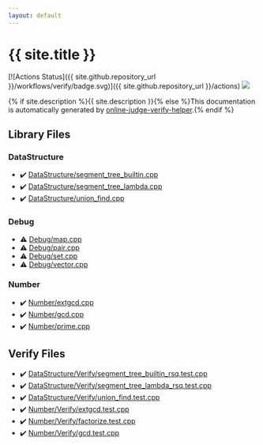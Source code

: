 ```yaml
---
layout: default
---
```


<!-- mathjax config similar to math.stackexchange -->
<script type="text/javascript" async
  src="https://cdnjs.cloudflare.com/ajax/libs/mathjax/2.7.5/MathJax.js?config=TeX-MML-AM_CHTML">
</script>
<script type="text/x-mathjax-config">
  MathJax.Hub.Config({
    TeX: { equationNumbers: { autoNumber: "AMS" }},
    tex2jax: {
      inlineMath: [ ['$','$'] ],
      processEscapes: true
    },
    "HTML-CSS": { matchFontHeight: false },
    displayAlign: "left",
    displayIndent: "2em"
  });
</script>

<script type="text/javascript" src="https://cdnjs.cloudflare.com/ajax/libs/jquery/3.4.1/jquery.min.js"></script>
<script src="https://cdn.jsdelivr.net/npm/jquery-balloon-js@1.1.2/jquery.balloon.min.js" integrity="sha256-ZEYs9VrgAeNuPvs15E39OsyOJaIkXEEt10fzxJ20+2I=" crossorigin="anonymous"></script>
<script type="text/javascript" src="assets/js/copy-button.js"></script>
<link rel="stylesheet" href="assets/css/copy-button.css" />


# {{ site.title }}

[![Actions Status]({{ site.github.repository_url }}/workflows/verify/badge.svg)]({{ site.github.repository_url }}/actions)
<a href="{{ site.github.repository_url }}"><img src="https://img.shields.io/github/last-commit/{{ site.github.owner_name }}/{{ site.github.repository_name }}" /></a>

{% if site.description %}{{ site.description }}{% else %}This documentation is automatically generated by <a href="https://github.com/kmyk/online-judge-verify-helper">online-judge-verify-helper</a>.{% endif %}

## Library Files

<div id="5e248f107086635fddcead5bf28943fc"></div>

### DataStructure

* :heavy_check_mark: <a href="library/DataStructure/segment_tree_builtin.cpp.html">DataStructure/segment_tree_builtin.cpp</a>
* :heavy_check_mark: <a href="library/DataStructure/segment_tree_lambda.cpp.html">DataStructure/segment_tree_lambda.cpp</a>
* :heavy_check_mark: <a href="library/DataStructure/union_find.cpp.html">DataStructure/union_find.cpp</a>


<div id="a603905470e2a5b8c13e96b579ef0dba"></div>

### Debug

* :warning: <a href="library/Debug/map.cpp.html">Debug/map.cpp</a>
* :warning: <a href="library/Debug/pair.cpp.html">Debug/pair.cpp</a>
* :warning: <a href="library/Debug/set.cpp.html">Debug/set.cpp</a>
* :warning: <a href="library/Debug/vector.cpp.html">Debug/vector.cpp</a>


<div id="b2ee912b91d69b435159c7c3f6df7f5f"></div>

### Number

* :heavy_check_mark: <a href="library/Number/extgcd.cpp.html">Number/extgcd.cpp</a>
* :heavy_check_mark: <a href="library/Number/gcd.cpp.html">Number/gcd.cpp</a>
* :heavy_check_mark: <a href="library/Number/prime.cpp.html">Number/prime.cpp</a>


## Verify Files

* :heavy_check_mark: <a href="verify/DataStructure/Verify/segment_tree_builtin_rsq.test.cpp.html">DataStructure/Verify/segment_tree_builtin_rsq.test.cpp</a>
* :heavy_check_mark: <a href="verify/DataStructure/Verify/segment_tree_lambda_rsq.test.cpp.html">DataStructure/Verify/segment_tree_lambda_rsq.test.cpp</a>
* :heavy_check_mark: <a href="verify/DataStructure/Verify/union_find.test.cpp.html">DataStructure/Verify/union_find.test.cpp</a>
* :heavy_check_mark: <a href="verify/Number/Verify/extgcd.test.cpp.html">Number/Verify/extgcd.test.cpp</a>
* :heavy_check_mark: <a href="verify/Number/Verify/factorize.test.cpp.html">Number/Verify/factorize.test.cpp</a>
* :heavy_check_mark: <a href="verify/Number/Verify/gcd.test.cpp.html">Number/Verify/gcd.test.cpp</a>


